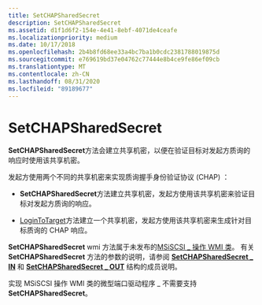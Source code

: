 ```yaml
---
title: SetCHAPSharedSecret
description: SetCHAPSharedSecret
ms.assetid: d1f1d6f2-154e-4e41-8ebf-4071de4ceafe
ms.localizationpriority: medium
ms.date: 10/17/2018
ms.openlocfilehash: 2b4b8fd68ee33a4bc7ba1b0cdc2381788019875d
ms.sourcegitcommit: e769619bd37e04762c77444e8b4ce9fe86ef09cb
ms.translationtype: MT
ms.contentlocale: zh-CN
ms.lasthandoff: 08/31/2020
ms.locfileid: "89189677"
---
```

# <a name="setchapsharedsecret"></a>SetCHAPSharedSecret


**SetCHAPSharedSecret**方法会建立共享机密，以便在验证目标对发起方质询的响应时使用该共享机密。

发起方使用两个不同的共享机密来实现质询握手身份验证协议 (CHAP) ：

-   **SetCHAPSharedSecret**方法建立共享机密，发起方使用该共享机密来验证目标对发起方质询的响应。

-   [LoginToTarget](logintotarget.md)方法建立一个共享机密，发起方使用该共享机密来生成针对目标质询的 CHAP 响应。

**SetCHAPSharedSecret** wmi 方法属于未发布的[MSiSCSI \_ 操作 WMI 类](msiscsi-operations-wmi-class.md)。 有关 **SetCHAPSharedSecret** 方法的参数的说明，请参阅 [**SetCHAPSharedSecret \_ IN**](/windows-hardware/drivers/ddi/iscsiop/ns-iscsiop-_setchapsharedsecret_in) 和 [**SetCHAPSharedSecret \_ OUT**](/windows-hardware/drivers/ddi/iscsiop/ns-iscsiop-_setchapsharedsecret_out) 结构的成员说明。

实现 MSiSCSI 操作 WMI 类的微型端口驱动程序 \_ 不需要支持 **SetCHAPSharedSecret**。

 

